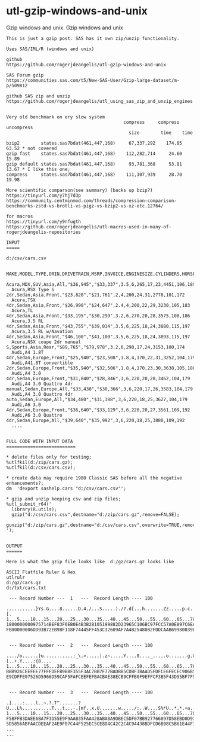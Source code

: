 # utl-gzip-windows-and-unix
Gzip windows and unix.
    Gzip windows and unix                                                                                                             
                                                                                                                                      
    This is just a gzip post. SAS has it own zip/unzip functionality.                                                                 
                                                                                                                                      
    Uses SAS/IML/R (windows and unix)                                                                                                 
                                                                                                                                      
    github                                                                                                                            
    https://github.com/rogerjdeangelis/utl-gzip-windows-and-unix                                                                      
                                                                                                                                      
    SAS Forum gzip                                                                                                                    
    https://communities.sas.com/t5/New-SAS-User/Gzip-large-dataset/m-p/509812                                                         
                                                                                                                                      
    github SAS zip and unzip                                                                                                          
    https://github.com/rogerjdeangelis/utl_using_sas_zip_and_unzip_engines                                                            
                                                                                                                                      
                                                                                                                                      
    Very old benchmark on ery slow system                                                                                             
                                                compress     compress uncompress                                                      
                                                  size        time    time                                                            
                                                                                                                                      
    bzip2        states.sas7bdat(461,447,168)     67,337,292    174.05   63.52 * not covered                                          
    gzip fast    states.sas7bdat(461,447,168)    112,282,714     24.60   15.89                                                        
    gzip default states.sas7bdat(461,447,168)     93,781,368     53.81   13.67 * I like this one;                                     
    compress     states.sas7bdat(461,447,168)    111,307,939     28.70   19.98                                                        
                                                                                                                                      
    More scientific comparson(see summary) (backs up bzip?)                                                                           
    https://tinyurl.com/y7hj7d3p                                                                                                      
    https://community.centminmod.com/threads/compression-comparison-benchmarks-zstd-vs-brotli-vs-pigz-vs-bzip2-vs-xz-etc.12764/       
                                                                                                                                      
    for macros                                                                                                                        
    https://tinyurl.com/y9nfugth                                                                                                      
    https://github.com/rogerjdeangelis/utl-macros-used-in-many-of-rogerjdeangelis-repositories                                        
                                                                                                                                      
    INPUT                                                                                                                             
    =====                                                                                                                             
                                                                                                                                      
    d:/csv/cars.csv                                                                                                                   
                                                                                                                                      
      MAKE,MODEL,TYPE,ORIN,DRIVETRAIN,MSRP,INVOICE,ENGINESIZE,CYLINDERS,HORSEPOWER,MPG_CITY,MPG_HHWAY,WEHT,WHEELBASE,LENGTH           
      Acura,MDX,SUV,Asia,All,"$36,945","$33,337",3.5,6,265,17,23,4451,106,189                                                         
      Acura,RSX Type S 2dr,Sedan,Asia,Front,"$23,820","$21,761",2,4,200,24,31,2778,101,172                                            
      Acura,TSX 4dr,Sedan,Asia,Front,"$26,990","$24,647",2.4,4,200,22,29,3230,105,183                                                 
      Acura,TL 4dr,Sedan,Asia,Front,"$33,195","$30,299",3.2,6,270,20,28,3575,108,186                                                  
      Acura,3.5 RL 4dr,Sedan,Asia,Front,"$43,755","$39,014",3.5,6,225,18,24,3880,115,197                                              
      Acura,3.5 RL w/Navation 4dr,Sedan,Asia,Front,"$46,100","$41,100",3.5,6,225,18,24,3893,115,197                                   
      Acura,NSX coupe 2dr manual S,Sports,Asia,Rear,"$89,765","$79,978",3.2,6,290,17,24,3153,100,174                                  
      Audi,A4 1.8T 4dr,Sedan,Europe,Front,"$25,940","$23,508",1.8,4,170,22,31,3252,104,179                                            
      Audi,A41.8T convertible 2dr,Sedan,Europe,Front,"$35,940","$32,506",1.8,4,170,23,30,3638,105,180                                 
      Audi,A4 3.0 4dr,Sedan,Europe,Front,"$31,840","$28,846",3,6,220,20,28,3462,104,179                                               
      Audi,A4 3.0 Quattro 4dr manual,Sedan,Europe,All,"$33,430","$30,366",3,6,220,17,26,3583,104,179                                  
      Audi,A4 3.0 Quattro 4dr auto,Sedan,Europe,All,"$34,480","$31,388",3,6,220,18,25,3627,104,179                                    
      Audi,A6 3.0 4dr,Sedan,Europe,Front,"$36,640","$33,129",3,6,220,20,27,3561,109,192                                               
      Audi,A6 3.0 Quattro 4dr,Sedan,Europe,All,"$39,640","$35,992",3,6,220,18,25,3880,109,192                                         
      ....                                                                                                                            
                                                                                                                                      
                                                                                                                                      
    FULL CODE WITH INPUT DATA                                                                                                         
    ==========================                                                                                                        
                                                                                                                                      
    * delete files only for testing;                                                                                                  
    %utlfkil(d:/zip/cars.gz);                                                                                                         
    %utlfkil(d:/csv/cars.csv);                                                                                                        
                                                                                                                                      
    * create data may require 1980 Classic SAS before all the negative enhancements?;                                                 
    dm  'dexport sashelp.cars "d:/csv/cars.csv"';                                                                                     
                                                                                                                                      
    * gzip and unzip keeping csv and zip files;                                                                                       
    %utl_submit_r64('                                                                                                                 
      library(R.utils);                                                                                                               
      gzip("d:/csv/cars.csv",destname="d:/zip/cars.gz",remove=FALSE);                                                                 
      gunzip("d:/zip/cars.gz",destname="d:/csv/cars.csv",overwrite=TRUE,remove=FALSE);                                                
    ');                                                                                                                               
                                                                                                                                      
                                                                                                                                      
    OUTPUT                                                                                                                            
    ======                                                                                                                            
                                                                                                                                      
    Here is what the gzip file looks like  d:/gz/cars.gz looks like                                                                   
                                                                                                                                      
    ASCII Flatfile Ruler & Hex                                                                                                        
    utlrulr                                                                                                                           
    d:/gz/cars.gz                                                                                                                     
    d:/txt/cars.txt                                                                                                                   
                                                                                                                                      
     --- Record Number ---  1   ---  Record Length ---- 100                                                                           
                                                                                                                                      
    ...........}Ys.G....8......D.4./...S.....)./7.d[...h.......Zz.....p.c......3....yu.....Z..~^.....|[.                              
    1...5....10...15...20...25...30...35...40...45...50...55...60...65...70...75...80...85...90...95...1                              
    1800000000975714BEF83F0EB0E4B3B28105199882D23965C106BC97FCC57A0E897C6EAEAAD3EFE977FEFFA5FF75BBBBB75B                              
    FB80000006DD93B72EB98F118F74445FF453C32609AF7A4B2548082FDDCAAB69980039BACCC3BAC795DE5CAAE6EEDB9C8CBD                              
                                                                                                                                      
                                                                                                                                      
     --- Record Number ---  2   ---  Record Length ---- 100                                                                           
                                                                                                                                      
    ..../o......}u...........:_\.>.....|.z~.....Y....0...._.....o.......g.U...cY}x3._.:[..+.Y....:{8....                              
    1...5....10...15...20...25...30...35...40...45...50...55...60...65...70...75...80...85...90...95...1                              
    BBB926CEEFEE77FFFDEFB9B8F355F3AC7BB7F77BADBB5CDBF3BAAD5FDFCE6FECEC906B51EF6577395B35CA285BFEF373EEEF                              
    E9CDFFE07526D5966D59CAF5FAFCEEFEFBACBAE38ECB9CFFB0F9EFFCF3B5F43D55BF7F5F6039D83FFDABCBB09E9FFAB8EAAA                              
                                                                                                                                      
                                                                                                                                      
     --- Record Number ---  3   ---  Record Length ---- 100                                                                           
                                                                                                                                      
    .]....:....l..~.?.T^.......?U...L%...........T...t...-.|mf..x.U.......w...../:..W....S%*U..*.*.+a..T                              
    1...5....10...15...20...25...30...35...40...45...50...55...60...65...70...75...80...85...90...95...1                              
    F5BFFB3DAEE6BA7F3D55E9F9AAB35FAA428ABA8A9DBEC5DF07BB927766897D58EBD0D97DC0DE23C15FC1F52250C2A2C26A05                              
    5D5856ABFAACDEEAF24E9F07C44F525EC5CE8D4C42C2C4C94438BDFCD6B98C5B61E44F7BD100FA1070AAE35A596A1A9B1D34                              
    ...                                                                                                                               
    ...                                                                                                                               
